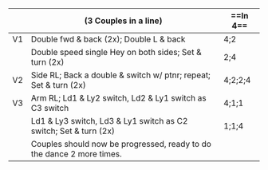 ||(3 Couples in a line) |==In 4==|
|-----|----|-----|
|V1| Double fwd & back (2x); Double L & back |4;2|
||Double speed single Hey on both sides; Set & turn (2x) |2;4|
|V2| Side RL; Back a double & switch w/ ptnr; repeat; Set & turn (2x)| 4;2;2;4|
|V3| Arm RL; Ld1 & Ly2 switch, Ld2 & Ly1 switch as C3 switch |4;1;1|
||Ld1 & Ly3 switch, Ld3 & Ly1 switch as C2 switch; Set & turn (2x)|1;1;4|
||Couples should now be progressed, ready to do the dance 2 more times.||

